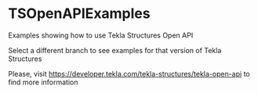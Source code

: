 # TSOpenAPIExamples
Examples showing how to use Tekla Structures Open API

Select a different branch to see examples for that version of Tekla Structures

Please, visit https://developer.tekla.com/tekla-structures/tekla-open-api to find more information